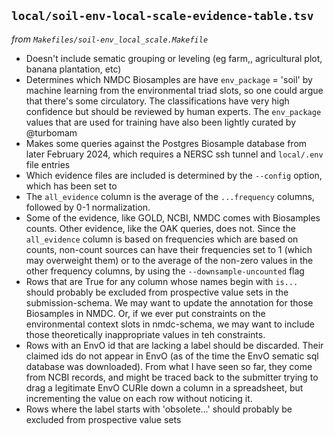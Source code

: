 ## `local/soil-env-local-scale-evidence-table.tsv`

_from `Makefiles/soil-env_local_scale.Makefile`_

- Doesn't include sematic grouping or leveling (eg farm,, agricultural plot, banana plantation, etc)
- Determines which NMDC Biosamples are have `env_package` = 'soil' by machine learning from the environmental triad
  slots, so one could argue that there's some circulatory. The classifications have very high confidence but should
  be reviewed by human experts. The `env_package` values that are used for training have also been lightly curated by
  @turbomam
- Makes some queries against the Postgres Biosample database from later February 2024, which requires a NERSC ssh tunnel
  and `local/.env` file entries
- Which evidence files are included is determined by the `--config` option, which has been set to
- The `all_evidence` column is the average of the `...frequency` columns, followed by 0-1 normalization.
- Some of the evidence, like GOLD, NCBI, NMDC comes with Biosamples counts. Other evidence, like the OAK queries, does
  not. Since the `all_evidence` column is based on frequencies which are based on counts, non-count sources can have
  their frequencies set to 1 (which may overweight them) or to the average of the non-zero values in the other frequency
  columns, by using the `--downsample-uncounted` flag
- Rows that are True for any column whose names begin with `is...` should probably be excluded from prospective value
  sets in the submission-schema. We may want to update the annotation for those Biosamples in NMDC. Or, if we ever put
  constraints on the environmental context slots in nmdc-schema, we may want to include those theoretically
  inappropriate values in teh constraints.
- Rows with an EnvO id that are lacking a label should be discarded. Their claimed ids do not appear in EnvO (as of the
  time the EnvO sematic sql database was downloaded). From what I have seen so far, they come from NCBI records, and
  might be traced back to the submitter trying to drag a legitimate EnvO CURIe down a column in a spreadsheet, but
  incrementing the value on each row without noticing it.
- Rows where the label starts with 'obsolete...' should probably be excluded from prospective value sets
